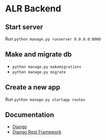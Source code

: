 # ALR Backend

## Start server
Run `python manage.py runserver 0.0.0.0:8000`  

## Make and migrate db
* `python manage.py makemigrations`
* `python manage.py migrate`

## Create a new app
Run `python manage.py startapp routes`  

## Documentation
* [Django](https://www.djangoproject.com/)
* [Django Rest Framework](https://www.django-rest-framework.org/#)

